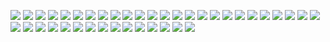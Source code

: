 ![](./13FactoryMethod/com/css/factorymethod/machine/machine.png)
![](./14AbstractFactory/com/css/abstractfactory/base/abstractfactory.png)
![](./14AbstractFactory/com/css/abstractfactory/computer/computer.png)
![](./16Builder/com/css/builder/base1/builder.png)
![](./16Builder/com/css/builder/base2/builder2.png)
![](./16Builder/com/css/builder/meal/mealbuilder.png)
![](./21proxy/com/css/proxy/base/proxy.png)
![](./21proxy/com/css/proxy/rpc/user/userProxy.png)
![](./22adapter/com/css/adapter/audioplayer/player.png)
![](./22adapter/com/css/adapter/baseClass/adapter.png)
![](./22adapter/com/css/adapter/baseObject/adapter.png)
![](./23decorator/com/css/decorator/base/decorator.png)
![](./23decorator/com/css/decorator/color/color.png)
![](./24composite/com/css/composite/base/composite.png)
![](./24composite/com/css/composite/course/course.png)
![](./25flyweight/com/css/flyweight/base/flyweight.png)
![](./26facade/com/css/facade/base/facade.png)
![](./27bridge/com/css/bridge/base/bridge.png)
![](./27bridge/com/css/bridge/login02/login.png)
![](./310visitor/com/css/visitor/base/visitor.png)
![](./310visitor/com/css/visitor/base0/visitor0.png)
![](./310visitor/com/css/visitor/course/visitorcourse.png)
![](./31Template/com/css/template/base/template.png)
![](./32strategy/com/css/strategy/base/strategy.png)
![](./32strategy/com/css/strategy/promotion/promotion.png)
![](./33state/com/css/state/base/state.png)
![](./33state/com/css/state/forum/forum.png)
![](./33state/com/css/state/player/player.png)
![](./34command/com/css/command/base/command.png)
![](./34command/com/css/command/base0/command0.png)
![](./34command/com/css/command/calculator/calculator.png)
![](./35observer/com/css/observer/base/observer.png)
![](./35observer/com/css/observer/chain1/obseverchain1.png)
![](./35observer/com/css/observer/chain2/obseverchain2.png)
![](./35observer/com/css/observer/chain3/obseverchain3.png)
![](./36chain/com/css/chain/base/chain.png)
![](./37interpreter/com/css/interpreter/calculator/interpret.png)
![](./38memento/com/css/memento/base/memento.png)
![](./39mediator/com/css/mediator/base/mediator.png)
![](./39mediator/com/css/mediator/message/message.png)